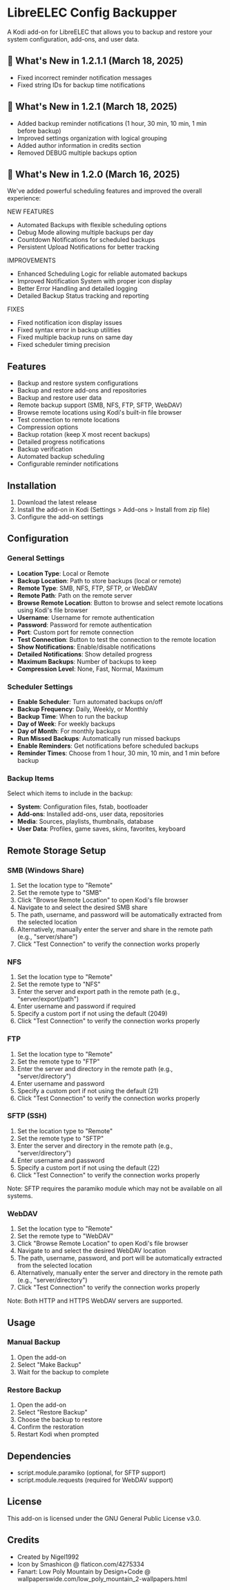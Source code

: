 # LibreELEC Config Backupper

A Kodi add-on for LibreELEC that allows you to backup and restore your system configuration, add-ons, and user data.

## 🎯 What's New in 1.2.1.1 (March 18, 2025)
- Fixed incorrect reminder notification messages
- Fixed string IDs for backup time notifications

## 🎯 What's New in 1.2.1 (March 18, 2025)
- Added backup reminder notifications (1 hour, 30 min, 10 min, 1 min before backup)
- Improved settings organization with logical grouping
- Added author information in credits section
- Removed DEBUG multiple backups option

## 🎯 What's New in 1.2.0 (March 16, 2025)
We've added powerful scheduling features and improved the overall experience:

NEW FEATURES
- Automated Backups with flexible scheduling options
- Debug Mode allowing multiple backups per day
- Countdown Notifications for scheduled backups
- Persistent Upload Notifications for better tracking

IMPROVEMENTS
- Enhanced Scheduling Logic for reliable automated backups
- Improved Notification System with proper icon display
- Better Error Handling and detailed logging
- Detailed Backup Status tracking and reporting

FIXES
- Fixed notification icon display issues
- Fixed syntax error in backup utilities
- Fixed multiple backup runs on same day
- Fixed scheduler timing precision

## Features

- Backup and restore system configurations
- Backup and restore add-ons and repositories
- Backup and restore user data
- Remote backup support (SMB, NFS, FTP, SFTP, WebDAV)
- Browse remote locations using Kodi's built-in file browser
- Test connection to remote locations
- Compression options
- Backup rotation (keep X most recent backups)
- Detailed progress notifications
- Backup verification
- Automated backup scheduling
- Configurable reminder notifications

## Installation

1. Download the latest release
2. Install the add-on in Kodi (Settings > Add-ons > Install from zip file)
3. Configure the add-on settings

## Configuration

### General Settings

- **Location Type**: Local or Remote
- **Backup Location**: Path to store backups (local or remote)
- **Remote Type**: SMB, NFS, FTP, SFTP, or WebDAV
- **Remote Path**: Path on the remote server
- **Browse Remote Location**: Button to browse and select remote locations using Kodi's file browser
- **Username**: Username for remote authentication
- **Password**: Password for remote authentication
- **Port**: Custom port for remote connection
- **Test Connection**: Button to test the connection to the remote location
- **Show Notifications**: Enable/disable notifications
- **Detailed Notifications**: Show detailed progress
- **Maximum Backups**: Number of backups to keep
- **Compression Level**: None, Fast, Normal, Maximum

### Scheduler Settings

- **Enable Scheduler**: Turn automated backups on/off
- **Backup Frequency**: Daily, Weekly, or Monthly
- **Backup Time**: When to run the backup
- **Day of Week**: For weekly backups
- **Day of Month**: For monthly backups
- **Run Missed Backups**: Automatically run missed backups
- **Enable Reminders**: Get notifications before scheduled backups
- **Reminder Times**: Choose from 1 hour, 30 min, 10 min, and 1 min before backup

### Backup Items

Select which items to include in the backup:

- **System**: Configuration files, fstab, bootloader
- **Add-ons**: Installed add-ons, user data, repositories
- **Media**: Sources, playlists, thumbnails, database
- **User Data**: Profiles, game saves, skins, favorites, keyboard

## Remote Storage Setup

### SMB (Windows Share)

1. Set the location type to "Remote"
2. Set the remote type to "SMB"
3. Click "Browse Remote Location" to open Kodi's file browser
4. Navigate to and select the desired SMB share
5. The path, username, and password will be automatically extracted from the selected location
6. Alternatively, manually enter the server and share in the remote path (e.g., "server/share")
7. Click "Test Connection" to verify the connection works properly

### NFS

1. Set the location type to "Remote"
2. Set the remote type to "NFS"
3. Enter the server and export path in the remote path (e.g., "server/export/path")
4. Enter username and password if required
5. Specify a custom port if not using the default (2049)
6. Click "Test Connection" to verify the connection works properly

### FTP

1. Set the location type to "Remote"
2. Set the remote type to "FTP"
3. Enter the server and directory in the remote path (e.g., "server/directory")
4. Enter username and password
5. Specify a custom port if not using the default (21)
6. Click "Test Connection" to verify the connection works properly

### SFTP (SSH)

1. Set the location type to "Remote"
2. Set the remote type to "SFTP"
3. Enter the server and directory in the remote path (e.g., "server/directory")
4. Enter username and password
5. Specify a custom port if not using the default (22)
6. Click "Test Connection" to verify the connection works properly

Note: SFTP requires the paramiko module which may not be available on all systems.

### WebDAV

1. Set the location type to "Remote"
2. Set the remote type to "WebDAV"
3. Click "Browse Remote Location" to open Kodi's file browser
4. Navigate to and select the desired WebDAV location
5. The path, username, password, and port will be automatically extracted from the selected location
6. Alternatively, manually enter the server and directory in the remote path (e.g., "server/directory")
7. Click "Test Connection" to verify the connection works properly

Note: Both HTTP and HTTPS WebDAV servers are supported.

## Usage

### Manual Backup

1. Open the add-on
2. Select "Make Backup"
3. Wait for the backup to complete

### Restore Backup

1. Open the add-on
2. Select "Restore Backup"
3. Choose the backup to restore
4. Confirm the restoration
5. Restart Kodi when prompted

## Dependencies

- script.module.paramiko (optional, for SFTP support)
- script.module.requests (required for WebDAV support)

## License

This add-on is licensed under the GNU General Public License v3.0.

## Credits

- Created by Nigel1992
- Icon by Smashicon @ flaticon.com/4275334
- Fanart: Low Poly Mountain by Design+Code @ wallpaperswide.com/low_poly_mountain_2-wallpapers.html 